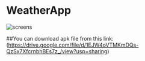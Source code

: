 # WeatherApp

![screens](https://user-images.githubusercontent.com/75883177/113443605-fb2bf080-93fa-11eb-9356-43ec6f9dbb0d.jpg)

##You can download apk file from this link:
(https://drive.google.com/file/d/1EJW4oVTMKmDQs-QzSx7XfcrnbhBEs7z_/view?usp=sharing)
